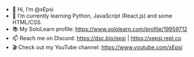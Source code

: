 - 👋 Hi, I’m @xEpsi
- 🌱 I’m currently learning Python, JavaScript (React.js) and some HTML/CSS.
- 📚 My SoloLearn profile: https://www.sololearn.com/profile/19959712
- 📫 Reach me on Discord: https://dsc.bio/epsi | https://xepsi.repl.co
- 🎬 Check out my YouTube channel: https://www.youtube.com/xEpsi

<!---
xEpsi/xEpsi is a ✨ special ✨ repository because its `README.md` (this file) appears on your GitHub profile.
You can click the Preview link to take a look at your changes.
--->
